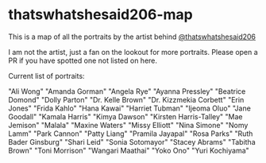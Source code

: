 # thatswhatshesaid206-map

This is a map of all the portraits by the artist behind
[@thatswhatshesaid206](https://www.instagram.com/thatswhatshesaid206/?igshid=8ksn37ti7f65)

I am not the artist, just a fan on the lookout for more portraits.
Please open a PR if you have spotted one not listed on here.

Current list of portraits:

"Ali Wong"
"Amanda Gorman"
"Angela Rye"
"Ayanna Pressley"
"Beatrice Domond"
"Dolly Parton"
"Dr. Kelle Brown"
"Dr. Kizzmekia Corbett"
"Erin Jones"
"Frida Kahlo"
"Hana Kawai"
"Harriet Tubman"
"Ijeoma Oluo"
"Jane Goodall"
"Kamala Harris"
"Kimya Dawson"
"Kirsten Harris-Talley"
"Mae Jemison"
"Malala"
"Maxine Waters"
"Missy Elliott"
"Nina Simone"
"Nomy Lamm"
"Park Cannon"
"Patty Liang"
"Pramila Jayapal"
"Rosa Parks"
"Ruth Bader Ginsburg"
"Shari Leid"
"Sonia Sotomayor"
"Stacey Abrams"
"Tabitha Brown"
"Toni Morrison"
"Wangari Maathai"
"Yoko Ono"
"Yuri Kochiyama"
